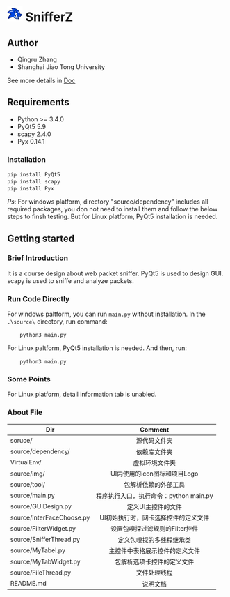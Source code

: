 # <img src="source/img/SnifferLogo.png" width="35" height="35"> SnifferZ 

## Author
+ Qingru Zhang
+ Shanghai Jiao Tong University

See more details in [Doc](https://github.com/QingruZhang/SnifferZ/blob/master/doc/SnifferZ%E9%A1%B9%E7%9B%AE%E6%96%87%E6%A1%A3.pdf)


## Requirements

* Python >= 3.4.0 
* PyQt5 5.9
* scapy 2.4.0
* Pyx 0.14.1

### Installation ###
    pip install PyQt5
    pip install scapy
    pip install Pyx

_Ps_: For windows platform, directory "source/dependency" includes all required packages, you don not need to install them and follow the below steps to finsh testing. But for Linux platform, PyQt5 installation is needed.

## Getting started

### Brief Introduction
It is a course design about web packet sniffer. PyQt5 is used to design GUI.
scapy is used to sniffe and analyze packets.

### Run Code Directly
For windows paltform, you can run `main.py` without installation.
In the ``.\source\`` directory, run command:
```
    python3 main.py
```

For Linux paltform, PyQt5 installation is needed. And then, run:

```
    python3 main.py
```


### Some Points
For Linux platform, detail information tab is unabled.


### About File

| Dir   |      Comment      |
|----------|:-------------:|
|soruce/                   |    源代码文件夹  |
|source/dependency/        |    依赖库文件夹  |
|VirtualEnv/               |    虚拟环境文件夹 |
|source/img/               |    UI内使用的icon图标和项目Logo |
|source/tool/              |    包解析依赖的外部工具  |
|source/main.py            |    程序执行入口，执行命令：python main.py  |
|source/GUIDesign.py       |    定义UI主控件的文件  |
|source/InterFaceChoose.py |    UI初始执行时，网卡选择控件的定义文件 |
|source/FilterWidget.py    |    设置包嗅探过滤规则的Filter控件  |
|source/SnifferThread.py   |    定义包嗅探的多线程继承类    |
|source/MyTabel.py         |    主控件中表格展示控件的定义文件 |
|source/MyTabWidget.py     |    包解析选项卡控件的定义文件   |
|source/FileThread.py      |    文件处理线程  |
|README.md                 |    说明文档    |

